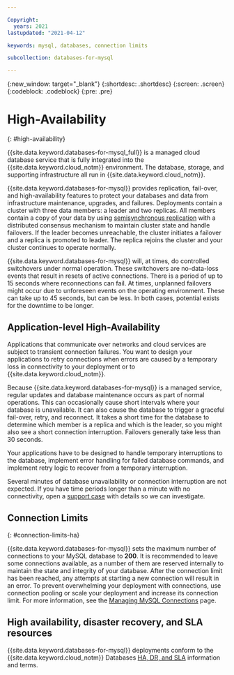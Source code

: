 ```yaml
---

Copyright:
  years: 2021
lastupdated: "2021-04-12"

keywords: mysql, databases, connection limits

subcollection: databases-for-mysql

---
```


{:new_window: target="_blank"}
{:shortdesc: .shortdesc}
{:screen: .screen}
{:codeblock: .codeblock}
{:pre: .pre}

# High-Availability
{: #high-availability}

{{site.data.keyword.databases-for-mysql_full}} is a managed cloud database service that is fully integrated into the {{site.data.keyword.cloud_notm}} environment. The database, storage, and supporting infrastructure all run in {{site.data.keyword.cloud_notm}}.

{{site.data.keyword.databases-for-mysql}} provides replication, fail-over, and high-availability features to protect your databases and data from infrastructure maintenance, upgrades, and failures. Deployments contain a cluster with three data members: a leader and two replicas. All members contain a copy of your data by using [semisynchronous replication](https://dev.mysql.com/doc/refman/5.7/en/replication-semisync.html) with a distributed consensus mechanism to maintain cluster state and handle failovers. If the leader becomes unreachable, the cluster initiates a failover and a replica is promoted to leader. The replica rejoins the cluster and your cluster continues to operate normally. 

{{site.data.keyword.databases-for-mysql}} will, at times, do controlled switchovers under normal operation. These switchovers are no-data-loss events that result in resets of active connections. There is a period of up to 15 seconds where reconnections can fail. At times, unplanned failovers might occur due to unforeseen events on the operating environment. These can take up to 45 seconds, but can be less. In both cases, potential exists for the downtime to be longer.

## Application-level High-Availability

Applications that communicate over networks and cloud services are subject to transient connection failures. You want to design your applications to retry connections when errors are caused by a temporary loss in connectivity to your deployment or to {{site.data.keyword.cloud_notm}}.

Because {{site.data.keyword.databases-for-mysql}} is a managed service, regular updates and database maintenance occurs as part of normal operations. This can occasionally cause short intervals where your database is unavailable. It can also cause the database to trigger a graceful fail-over, retry, and reconnect. It takes a short time for the database to determine which member is a replica and which is the leader, so you might also see a short connection interruption. Failovers generally take less than 30 seconds.

Your applications have to be designed to handle temporary interruptions to the database, implement error handling for failed database commands, and implement retry logic to recover from a temporary interruption.

Several minutes of database unavailability or connection interruption are not expected. If you have time periods longer than a minute with no connectivity, open a [support case](https://cloud.ibm.com/unifiedsupport/cases/add) with details so we can investigate.

## Connection Limits
{: #connection-limits-ha}

{{site.data.keyword.databases-for-mysql}} sets the maximum number of connections to your MySQL database to **200**. It is recommended to leave some connections available, as a number of them are reserved internally to maintain the state and integrity of your database. After the connection limit has been reached, any attempts at starting a new connection will result in an error. To prevent overwhelming your deployment with connections, use connection pooling or scale your deployment and increase its connection limit. For more information, see the [Managing MySQL Connections](/docs/databases-for-mysql?topic=databases-for-mysql-managing-connections) page.

## High availability, disaster recovery, and SLA resources

{{site.data.keyword.databases-for-mysql}} deployments conform to the {{site.data.keyword.cloud_notm}} Databases [HA, DR, and SLA](/docs/cloud-databases?topic=cloud-databases-ha-dr) information and terms.


